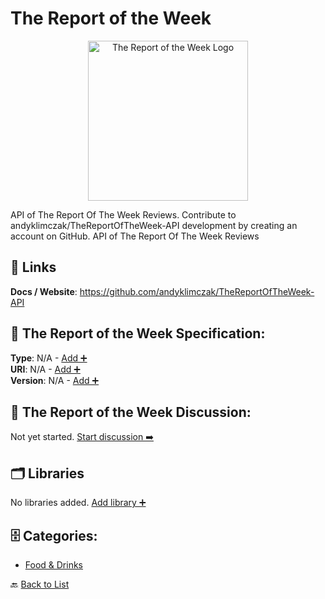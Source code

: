 # The Report of the Week
<p align="center">
    <img width="256" src="https://raw.githubusercontent.com/apis-list/apis-list/main/apis/the-report-of-the-week/logo_256x256.png" alt="The Report of the Week Logo"/>
</p>
API of The Report Of The Week Reviews. Contribute to andyklimczak/TheReportOfTheWeek-API development by creating an account on GitHub. API of The Report Of The Week Reviews

##  🔗 Links
**Docs / Website**: https://github.com/andyklimczak/TheReportOfTheWeek-API

## 🧬 The Report of the Week Specification:
**Type**: N/A - [Add ➕](https://github.com/apis-list/apis-list/edit/main/apis.yaml#L19280)  
**URI**: N/A - [Add ➕](https://github.com/apis-list/apis-list/edit/main/apis.yaml#L19280)  
**Version**: N/A - [Add ➕](https://github.com/apis-list/apis-list/edit/main/apis.yaml#L19280)

## 💬 The Report of the Week Discussion:
Not yet started. [Start discussion ➡️](https://github.com/apis-list/apis-list/discussions/new)

## 🗂️ Libraries

No libraries added. [Add library ➕](https://github.com/apis-list/apis-list/edit/main/apis.yaml#L19280)    


## 🗄️ Categories:
- [Food & Drinks](https://github.com/apis-list/apis-list#food--drinks-)

🔙  [Back to List](https://github.com/apis-list/apis-list)
